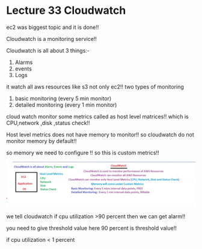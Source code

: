 # Lecture 33 Cloudwatch

ec2 was biggest topic and it is done!!

Cloudwatch is a monitoring service!!

Cloudwatch is all about 3 things:-

1. Alarms
2. events
3. Logs

it watch all aws resources like s3 not only ec2!!
two types of monitoring
1. basic monitoring (every 5 min monitor)
2. detailed monitoring (every 1 min monitor)

cloud watch monitor some metrics called as host level matrices!!
which is CPU,network ,disk ,status check!!

Host level metrics does not have memory to monitor!! so cloudwatch 
do not monitor memory by default!!

so memory we need to configure !! so this is custom metrics!!

![alt text](image.png)

we tell cloudwatch if cpu utilization >90 percent then we can get alarm!!

you need to give threshold value here 90 percent is threshold value!!

if cpu utilization < 1 percent 





































































































